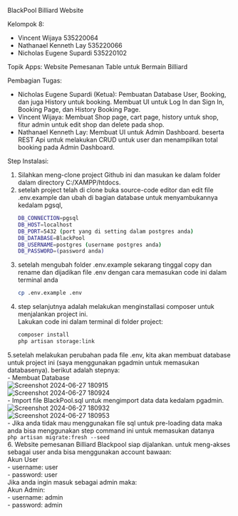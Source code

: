 BlackPool Billiard Website  

Kelompok 8:  
- Vincent Wijaya 535220064  
- Nathanael Kenneth Lay 535220066  
- Nicholas Eugene Supardi 535220102  

Topik Apps: Website Pemesanan Table untuk Bermain Billiard  

Pembagian Tugas: 
- Nicholas Eugene Supardi (Ketua): Pembuatan Database User, Booking, dan juga History untuk booking. Membuat UI untuk Log In dan Sign In, Booking Page, dan History Booking Page.  
- Vincent Wijaya: Membuat Shop page, cart page, history untuk shop, fitur admin untuk edit shop dan delete pada shop.  
- Nathanael Kenneth Lay: Membuat UI untuk Admin Dashboard. beserta REST Api untuk melakukan CRUD untuk user dan menampilkan total booking pada Admin Dashboard.  

Step Instalasi:  
1. Silahkan meng-clone project Github ini dan masukan ke dalam folder dalam directory C:/XAMPP/htdocs.  
2. setelah project telah di clone buka source-code editor dan edit file .env.example dan ubah di bagian database untuk menyambukannya kedalam pgsql,  
   ```bash
   DB_CONNECTION=pgsql
   DB_HOST=localhost
   DB_PORT=5432 (port yang di setting dalam postgres anda)
   DB_DATABASE=BlackPool
   DB_USERNAME=postgres (username postgres anda)
   DB_PASSWORD=(password anda)
   ```
3. setelah mengubah folder .env.example sekarang tinggal copy dan rename dan dijadikan file .env dengan cara memasukan code ini dalam terminal anda  
   ```bash
   cp .env.example .env
   ```  
4. step selanjutnya adalah melakukan menginstallasi composer untuk menjalankan project ini.  
   Lakukan code ini dalam terminal di folder project:  
   ```bash
   composer install
   php artisan storage:link
   ```
5.setelah melakukan perubahan pada file .env, kita akan membuat database untuk project ini (saya menggunakan pgadmin untuk memasukan databasenya). berikut adalah stepnya:  
    - Membuat Database  
      ![Screenshot 2024-06-27 180915](https://github.com/Nicholas-Eugene/blackpool/assets/59018883/db015a92-083e-4685-b457-c7fa59210fc3)  
      ![Screenshot 2024-06-27 180924](https://github.com/Nicholas-Eugene/blackpool/assets/59018883/50b5d7f8-e3ff-4c10-9648-51bb80032a93)  
    - Import file BlackPool.sql untuk mengimport data data kedalam pgadmin.  
      ![Screenshot 2024-06-27 180932](https://github.com/Nicholas-Eugene/blackpool/assets/59018883/33820d40-2d76-48e6-aa53-b3ea3b4ad79a)  
      ![Screenshot 2024-06-27 180953](https://github.com/Nicholas-Eugene/blackpool/assets/59018883/b8a67bae-6bfb-4b47-8c91-705d56a5a6d1)  
    - Jika anda tidak mau menggunakan file sql untuk pre-loading data maka anda bisa menggunakan step command ini untuk memasukan datanya  
      ```
      php artisan migrate:fresh --seed
      ```  
6. Website pemesanan Billiard Blackpool siap dijalankan. untuk meng-akses sebagai user anda bisa menggunakan account bawaan:  
    Akun User  
    - username: user  
    - password: user  
    Jika anda ingin masuk sebagai admin maka:  
    Akun Admin:  
    - username: admin  
    - password: admin  
